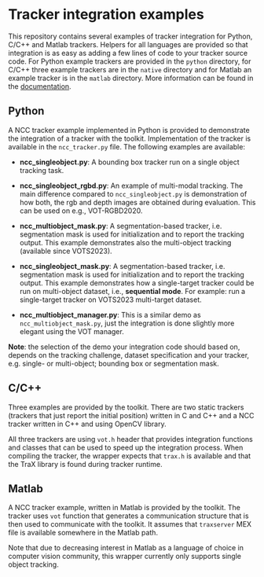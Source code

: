 Tracker integration examples
============================

This repository contains several examples of tracker integration for Python, C/C++ and Matlab trackers. Helpers for all languages are provided so that integration is as easy as adding a few lines of code to your tracker source code. For Python example trackers are provided in the `python` directory, for C/C++ three example trackers are in the `native` directory and for Matlab an example tracker is in the `matlab` directory. More information can be found in the [documentation](index.md).

Python
------

A NCC tracker example implemented in Python is provided to demonstrate the integration of a tracker with the toolkit. Implementation of the tracker is available in the `ncc_tracker.py` file. The following examples are available: 

* **ncc_singleobject.py**: 
A bounding box tracker run on a single object tracking task. 

* **ncc_singleobject_rgbd.py**: 
An example of multi-modal tracking. The main difference compared to `ncc_singleobject.py` is demonstration of how both, the rgb and depth images are obtained during evaluation. This can be used on e.g., VOT-RGBD2020. 

* **ncc_multiobject_mask.py**: 
A segmentation-based tracker, i.e. segmentation mask is used for initialization and to report the tracking output. This example demonstrates also the multi-object tracking (available since VOTS2023). 

* **ncc_singleobject_mask.py**: 
A segmentation-based tracker, i.e. segmentation mask is used for initialization and to report the tracking output. This example demonstrates how a single-target tracker could be run on multi-object dataset, i.e., **sequential mode**. For example: run a single-target tracker on VOTS2023 multi-target dataset.

* **ncc_multiobject_manager.py**: 
This is a similar demo as `ncc_multiobject_mask.py`, just the integration is done slightly more elegant using the VOT manager. 

**Note**: the selection of the demo your integration code should based on, depends on the tracking challenge, dataset specification and your tracker, e.g. single- or multi-object; bounding box or segmentation mask. 

C/C++
------------

Three examples are provided by the toolkit. There are two static trackers (trackers that just report the initial position) written in C and C++ and a NCC tracker written in C++ and using OpenCV library.

All three trackers are using `vot.h` header that provides integration functions and classes that can be used to speed up the integration process. When compiling the tracker, the wrapper expects that `trax.h` is available and that the TraX library is found during tracker runtime.

Matlab
------

A NCC tracker example, written in Matlab is provided by the toolkit. The tracker uses `vot` function that generates a communication structure that is then used to communicate with the toolkit. It assumes that `traxserver` MEX file is available somewhere in the Matlab path. 

Note that due to decreasing interest in Matlab as a language of choice in computer vision community, this wrapper currently only supports single object tracking.